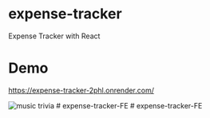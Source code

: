 
# expense-tracker
Expense Tracker with React

# Demo
https://expense-tracker-2phl.onrender.com/

![music trivia](/video1210373348.gif)
#   e x p e n s e - t r a c k e r - F E  
 #   e x p e n s e - t r a c k e r - F E  
 